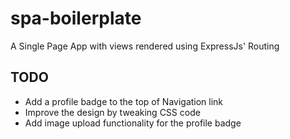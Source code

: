 # spa-boilerplate
A Single Page App with views rendered using ExpressJs' Routing

## TODO
- Add a profile badge to the top of Navigation link
- Improve the design by tweaking CSS code
- Add image upload functionality for the profile badge